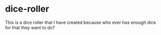 # dice-roller
This is a dice roller that I have created because who ever has enough dice for that they want to do?
